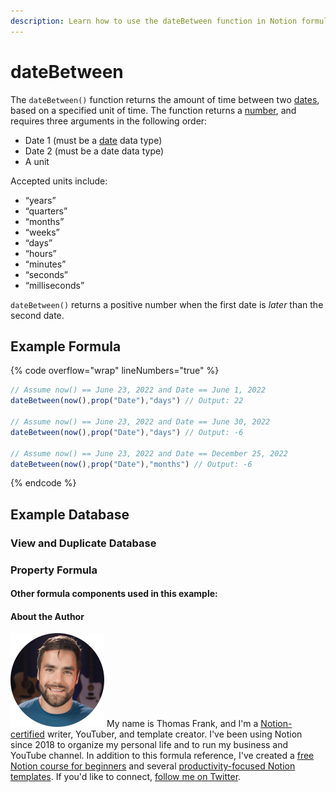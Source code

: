 ```yaml
---
description: Learn how to use the dateBetween function in Notion formulas.
---
```


# dateBetween

The `dateBetween()` function returns the amount of time between two [dates](../../formula-basics/data-types/date-data-type.md), based on a specified unit of time. The function returns a [number](../../formula-basics/data-types/number.md), and requires three arguments in the following order:

* Date 1 (must be a [date](../../formula-basics/data-types/date-data-type.md) data type)
* Date 2 (must be a date data type)
* A unit

Accepted units include:

* “years”
* “quarters”
* “months”
* “weeks”
* “days”
* “hours”
* “minutes”
* “seconds”
* “milliseconds”

`dateBetween()` returns a positive number when the first date is _later_ than the second date.

## Example Formula

{% code overflow="wrap" lineNumbers="true" %}
```jsx
// Assume now() == June 23, 2022 and Date == June 1, 2022
dateBetween(now(),prop("Date"),"days") // Output: 22

// Assume now() == June 23, 2022 and Date == June 30, 2022
dateBetween(now(),prop("Date"),"days") // Output: -6

// Assume now() == June 23, 2022 and Date == December 25, 2022
dateBetween(now(),prop("Date"),"months") // Output: -6
```
{% endcode %}

## Example Database



### View and Duplicate Database



### Property Formula



#### Other formula components used in this example:



#### About the Author

<img src="../../.gitbook/assets/Notion Fundamentals with Thomas Frank - Avatar 2021 compressed (1).png" alt="" data-size="line"> My name is Thomas Frank, and I'm a [Notion-certified](https://www.credly.com/badges/95fae13a-17bf-4b4a-a3d2-d58c8a3e6a2a/public\_url) writer, YouTuber, and template creator. I've been using Notion since 2018 to organize my personal life and to run my business and YouTube channel. In addition to this formula reference, I've created a [free Notion course for beginners](https://thomasjfrank.com/fundamentals/) and several [productivity-focused Notion templates](https://thomasjfrank.com/templates/). If you'd like to connect, [follow me on Twitter](https://twitter.com/TomFrankly).
